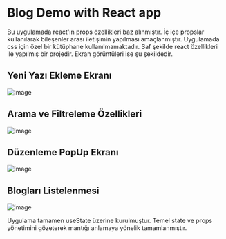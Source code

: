 # Blog Demo with React app

Bu uygulamada react'ın props özellikleri baz alınmıştır. İç içe propslar kullanılarak bileşenler arası iletişimin yapılması amaçlanmıştır. Uygulamada css için özel bir kütüphane kullanılmamaktadır. Saf şekilde react özellikleri ile yapılmış bir projedir.
Ekran görüntüleri ise şu şekildedir.

## Yeni Yazı Ekleme Ekranı
![image](https://github.com/user-attachments/assets/8fa5eca2-4846-46f1-a3b3-c10d6abf7a58)

## Arama ve Filtreleme Özellikleri
![image](https://github.com/user-attachments/assets/0924f9d7-1df2-4766-8995-b50ec3c78a7b)

## Düzenleme PopUp Ekranı
![image](https://github.com/user-attachments/assets/6deea82e-8bcf-42f3-b957-224dcc76e9f2)

## Blogları Listelenmesi
![image](https://github.com/user-attachments/assets/1a995d6f-7e31-45d9-8462-aaf14829fc15)

Uygulama tamamen useState üzerine kurulmuştur. Temel state ve props yönetimini gözeterek mantığı anlamaya yönelik tamamlanmıştır.


